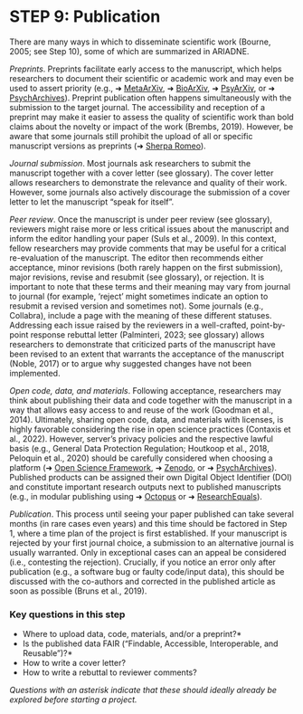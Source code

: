 # STEP 9: Publication

There are many ways in which to disseminate scientific work (Bourne, 2005; see Step 10), some of which are summarized in ARIADNE.

_Preprints_. Preprints facilitate early access to the manuscript, which helps researchers to document their scientific or academic work and may even be used to assert priority (e.g., ➜ [MetaArXiv](https://osf.io/preprints/metaarxiv/), ➜ [BioArXiv](https://www.biorxiv.org/), ➜ [PsyArXiv](https://osf.io/preprints/psyarxiv), or ➜ [PsychArchives](https://www.psycharchives.org/)). Preprint publication often happens simultaneously with the submission to the target journal. The accessibility and reception of a preprint may make it easier to assess the quality of scientific work than bold claims about the novelty or impact of the work (Brembs, 2019). However, be aware that some journals still prohibit the upload of all or specific manuscript versions as preprints (➜ [Sherpa Romeo](https://www.sherpa.ac.uk/romeo/)).

_Journal submission_. Most journals ask researchers to submit the manuscript together with a cover letter (see glossary). The cover letter allows researchers to demonstrate the relevance and quality of their work. However, some journals also actively discourage the submission of a cover letter to let the manuscript “speak for itself”. 

_Peer review_. Once the manuscript is under peer review (see glossary), reviewers might raise more or less critical issues about the manuscript and inform the editor handling your paper (Suls et al., 2009). In this context, fellow researchers may provide comments that may be useful for a critical re-evaluation of the manuscript. The editor then recommends either acceptance, minor revisions (both rarely happen on the first submission), major revisions, revise and resubmit (see glossary), or rejection. It is important to note that these terms and their meaning may vary from journal to journal (for example, ‘reject’ might sometimes indicate an option to resubmit a revised version and sometimes not). Some journals (e.g., Collabra), include a page with the meaning of these different statuses. Addressing each issue raised by the reviewers in a well-crafted, point-by-point response rebuttal letter (Palminteri, 2023; see glossary) allows researchers to demonstrate that criticized parts of the manuscript have been revised to an extent that warrants the acceptance of the manuscript (Noble, 2017) or to argue why suggested changes have not been implemented. 

_Open code, data, and materials_. Following acceptance, researchers may think about publishing their data and code together with the manuscript in a way that allows easy access to and reuse of the work (Goodman et al., 2014). Ultimately, sharing open code, data, and materials with licenses, is highly favorable considering the rise in open science practices (Contaxis et al., 2022). However, server’s privacy policies and the respective lawful basis (e.g., General Data Protection Regulation; Houtkoop et al., 2018, Peloquin et al., 2020) should be carefully considered when choosing a platform (➜ [Open Science Framework](https://osf.io/dashboard), ➜ [Zenodo](https://zenodo.org/), or ➜ [PsychArchives](https://www.psycharchives.org/)). Published products can be assigned their own Digital Object Identifier (DOI) and constitute important research outputs next to published manuscripts (e.g., in modular publishing using ➜ [Octopus](https://www.octopus.ac/) or ➜ [ResearchEquals](https://www.researchequals.com/)).

_Publication_. This process until seeing your paper published can take several months (in rare cases even years) and this time should be factored in Step 1, where a time plan of the project is first established. If your manuscript is rejected by your first journal choice, a submission to an alternative journal is usually warranted. Only in exceptional cases can an appeal be considered (i.e., contesting the rejection). Crucially, if you notice an error only after publication (e.g., a software bug or faulty code/input data), this should be discussed with the co-authors and corrected in the published article as soon as possible (Bruns et al., 2019).

### Key questions in this step
- Where to upload data, code, materials, and/or a preprint?*
- Is the published data FAIR (“Findable, Accessible, Interoperable, and Reusable”)?*
- How to write a cover letter?
- How to write a rebuttal to reviewer comments?

_Questions with an asterisk indicate that these should ideally already be explored before starting a project._
